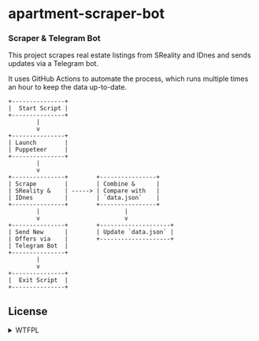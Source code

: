 # apartment-scraper-bot

### Scraper & Telegram Bot

This project scrapes real estate listings from SReality and IDnes and sends updates via a Telegram bot.

It uses GitHub Actions to automate the process, which runs multiple times an hour to keep the data up-to-date.

```
+---------------+
|  Start Script |
+---------------+
        |
        v
+---------------+
| Launch        |
| Puppeteer     |
+---------------+
        |
        v
+---------------+        +----------------+
| Scrape        |        | Combine &      |
| SReality &    | -----> | Compare with   |
| IDnes         |        | `data.json`    |
+---------------+        +----------------+
        |                        |
        v                        v
+---------------+        +--------------------+
| Send New      |        | Update `data.json` |
| Offers via    |        +--------------------+
| Telegram Bot  |
+---------------+
        |
        v
+---------------+
|  Exit Script  |
+---------------+
```

## License

<details><summary>WTFPL</summary>

```

                        DO WHAT THE FUCK YOU WANT TO PUBLIC LICENSE
                                 Version 2, December 2004

                      Copyright (C) 2004 Sam Hocevar <sam@hocevar.net>

            Everyone is permitted to copy and distribute verbatim or modified
           copies of this license document, and changing it is allowed as long
                                  as the name is changed.

                       DO WHAT THE FUCK YOU WANT TO PUBLIC LICENSE

             TERMS AND CONDITIONS FOR COPYING, DISTRIBUTION AND MODIFICATION

                       0. You just DO WHAT THE FUCK YOU WANT TO.

```

</details>
